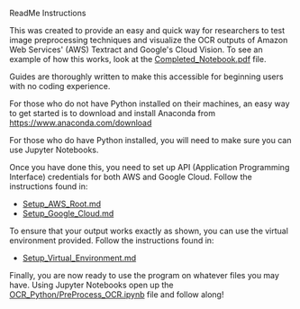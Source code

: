 ﻿ReadMe Instructions

This was created to provide an easy and quick way for researchers to test image preprocessing techniques and visualize the OCR outputs of Amazon Web Services' (AWS) Textract and Google's Cloud Vision. To see an example of how this works, look at the [Completed\_Notebook.pdf](https://github.com/MikeJGiordano/OCR_History/blob/main/Completed_Notebook.pdf) file.

Guides are thoroughly written to make this accessible for beginning users with no coding experience.

For those who do not have Python installed on their machines, an easy way to get started is to download and install Anaconda from <https://www.anaconda.com/download> 

For those who do have Python installed, you will need to make sure you can use Jupyter Notebooks.

Once you have done this, you need to set up API (Application Programming Interface) credentials for both AWS and Google Cloud. Follow the instructions found in:

- [Setup\_AWS\_Root.md](https://github.com/MikeJGiordano/OCR_History/blob/main/Setup_AWS_Root.md)
- [Setup\_Google\_Cloud.md](https://github.com/MikeJGiordano/OCR_History/blob/main/Setup_Google_Cloud.md)

To ensure that your output works exactly as shown, you can use the virtual environment provided. Follow the instructions found in:

- [Setup\_Virtual\_Environment.md](https://github.com/MikeJGiordano/OCR_History/blob/main/Setup_Virtual_Environment.md)

Finally, you are now ready to use the program on whatever files you may have. Using Jupyter Notebooks open up the [OCR\_Python/PreProcess\_OCR.ipynb](https://github.com/MikeJGiordano/OCR_History/blob/main/OCR_Python/PreProcess_OCR.ipynb) file and follow along!

